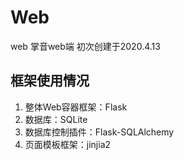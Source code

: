# Web
web 掌音web端
初次创建于2020.4.13
## 框架使用情况
1. 整体Web容器框架：Flask
2. 数据库：SQLite
3. 数据库控制插件：Flask-SQLAlchemy
4. 页面模板框架：jinjia2

